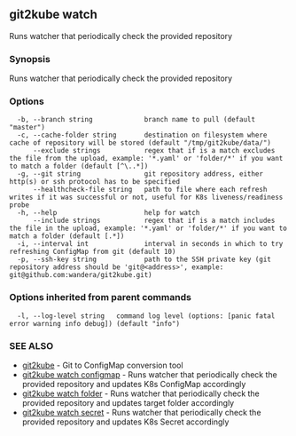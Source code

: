 ## git2kube watch

Runs watcher that periodically check the provided repository

### Synopsis

Runs watcher that periodically check the provided repository

### Options

```
  -b, --branch string             branch name to pull (default "master")
  -c, --cache-folder string       destination on filesystem where cache of repository will be stored (default "/tmp/git2kube/data/")
      --exclude strings           regex that if is a match excludes the file from the upload, example: '*.yaml' or 'folder/*' if you want to match a folder (default [^\..*])
  -g, --git string                git repository address, either http(s) or ssh protocol has to be specified
      --healthcheck-file string   path to file where each refresh writes if it was successful or not, useful for K8s liveness/readiness probe
  -h, --help                      help for watch
      --include strings           regex that if is a match includes the file in the upload, example: '*.yaml' or 'folder/*' if you want to match a folder (default [.*])
  -i, --interval int              interval in seconds in which to try refreshing ConfigMap from git (default 10)
  -p, --ssh-key string            path to the SSH private key (git repository address should be 'git@<address>', example: git@github.com:wandera/git2kube.git)
```

### Options inherited from parent commands

```
  -l, --log-level string   command log level (options: [panic fatal error warning info debug]) (default "info")
```

### SEE ALSO

* [git2kube](git2kube.md)	 - Git to ConfigMap conversion tool
* [git2kube watch configmap](git2kube_watch_configmap.md)	 - Runs watcher that periodically check the provided repository and updates K8s ConfigMap accordingly
* [git2kube watch folder](git2kube_watch_folder.md)	 - Runs watcher that periodically check the provided repository and updates target folder accordingly
* [git2kube watch secret](git2kube_watch_secret.md)	 - Runs watcher that periodically check the provided repository and updates K8s Secret accordingly

